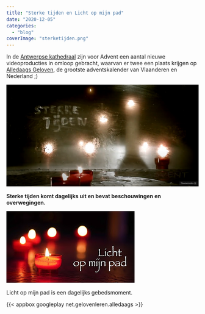 ```yaml
---
title: "Sterke tijden en Licht op mijn pad"
date: "2020-12-05"
categories: 
  - "blog"
coverImage: "sterketijden.png"
---
```


In de [Antwerpse kathedraal](https://www.youtube.com/channel/UCaJVmTdNm9JBwpI1z8XwV4w) zijn voor Advent een aantal nieuwe videoproducties in omloop gebracht, waarvan er twee een plaats krijgen op [Alledaags Geloven](https://alledaags.gelovenleren.net/), de grootste adventskalender van Vlaanderen en Nederland ;)

[![](images/sterketijden-700x371.png)](https://alledaags.gelovenleren.net/)

**Sterke tijden komt dagelijks uit en bevat beschouwingen en overwegingen.**

[![](images/lichtopmijnpad.jpg)](https://alledaags.gelovenleren.net/)

Licht op mijn pad is een dagelijks gebedsmoment.

{{< appbox googleplay net.gelovenleren.alledaags >}}
